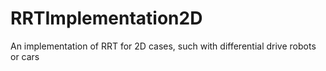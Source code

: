 # RRTImplementation2D
An implementation of RRT for 2D cases, such with differential drive robots or cars
